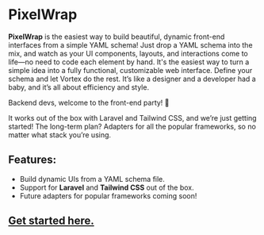# PixelWrap

**PixelWrap** is the easiest way to build beautiful, dynamic front-end interfaces from a simple YAML schema! Just drop a YAML schema into the mix, and watch as your UI components, layouts, and interactions come to life—no need to code each element by hand. It's the easiest way to turn a simple idea into a fully functional, customizable web interface.
Define your schema and let Vortex do the rest. It’s like a designer and a developer had a baby, and it’s all about efficiency and style.

Backend devs, welcome to the front-end party! 🎉

It works out of the box with Laravel and Tailwind CSS, and we’re just getting started! The long-term plan? Adapters for all the popular frameworks, so no matter what stack you’re using.


## Features:
- Build dynamic UIs from a YAML schema file.
- Support for **Laravel** and **Tailwind CSS** out of the box.
- Future adapters for popular frameworks coming soon!


## [Get started here.](docs/readme.md)